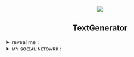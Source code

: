 <h2 align = "center">
  <img src = "https://textgenerator.ru/assets/favicons/android-chrome-192x192.png" align = "center"></img>
</h2>
<h2 align = "center">TextGenerator</h2>
<details>
<summary>reveal me : </summary></summary>

###### Эта библиотека предназначена для получения текста определенного шрифта. Происходит это с помощью запросов на сайт : https://textgenerator.ru/
###### This library is designed to get the text of a specific font. This happens with the help of requests to the site: https://textgenerator.ru/
###### example/Пример :

```py3
from TextGenerator import TextGenerator
style = TextGenerator.style()
print(TextGenerator.generate_text(text = 'i_am_proxy_mistake', style = style.old_italic))
```
</details>

<details>
<summary>ᴍʏ sᴏᴄɪᴀʟ ɴᴇᴛᴏᴡʀᴋ : </summary>
<br>
<a href = "https://t.me/Proxy1Mistake" target="_blank">
<img src = "https://img.shields.io/badge/ᴛᴇʟᴇɢʀᴀᴍ-92000a?logo=telegram&logoColor=FFFFFF&labelColor=000000">
<a href = "https://discordapp.com/users/875370793100533862/" target="_blank">
<img src = "https://img.shields.io/badge/ᴅɪsᴄᴏʀᴅ-92000a?logo=discord&logoColor=FFFFFF&labelColor=000000">
</br>
</details>
</h4>
